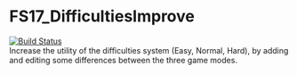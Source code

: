 # FS17_DifficultiesImprove
[![Build Status](https://travis-ci.org/TyKonKet/FS17_DifficultiesImprove.svg?branch=master)](https://travis-ci.org/TyKonKet/FS17_DifficultiesImprove)  
Increase the utility of the difficulties system (Easy, Normal, Hard), by adding and editing some differences between the three game modes.
